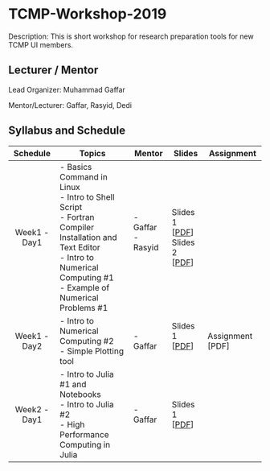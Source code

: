# TCMP-Workshop-2019

Description: This is short workshop for research preparation tools for new TCMP UI members.

## Lecturer / Mentor
Lead Organizer: Muhammad Gaffar

Mentor/Lecturer: Gaffar, Rasyid, Dedi

## Syllabus and Schedule
| Schedule     | Topics                                                                                                                                                                  | Mentor                  | Slides                                        | Assignment            |
|:------------:|-------------------------------------------------------------------------------------------------------------------------------------------------------------------------|-------------------------|-----------------------------------------------|-----------------------|
| Week1 - Day1 | - Basics Command in Linux <br/> - Intro to Shell Script<br/> - Fortran Compiler Installation and Text Editor &nbsp; &nbsp;<br/> - Intro to Numerical Computing #1<br/> - Example of Numerical Problems #1<br/> | - Gaffar<br/> - Rasyid &nbsp; &nbsp; &nbsp;| Slides 1 [[PDF](https://www.slides.com/mgaffar/deck)]<br/> Slides 2 [[PDF](day1/introToFortran/slidesFortran.pdf)]  |                       |
| Week1 - Day2 | - Intro to Numerical Computing #2<br/> - Simple Plotting tool<br/>                                   | - Gaffar | Slides 1 [[PDF](https://slides.com/mgaffar/intro-to-numeric/)]<br/> &nbsp; &nbsp; &nbsp; | Assignment [PDF]       |
| Week2 - Day1 | - Intro to Julia #1 and Notebooks<br/> - Intro to Julia #2<br/> - High Performance Computing in Julia<br/> | - Gaffar | Slides 1 [[PDF](https://slides.com/mgaffar/deck-3#/)] |                       |
